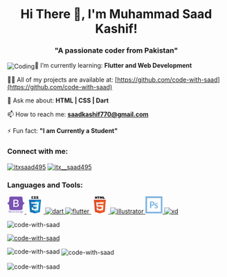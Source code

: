 
<h1 align="center">Hi There 👋, I'm Muhammad Saad Kashif!</h1>
<h3 align="center">"A passionate coder from Pakistan"</h3>
<img align="center" alt="Coding" width="450" src="https://codersboot.com/wp-content/uploads/2022/01/39998-web-development.gif"



 🌱 I’m currently learning: **Flutter and Web Development**

 👨‍💻 All of my projects are available at: [https://github.com/code-with-saad](https://github.com/code-with-saad)

 💬 Ask me about: **HTML | CSS | Dart**

 📫 How to reach me: **saadkashif770@gmail.com**

 ⚡ Fun fact: **"I am Currently a Student"**

<h3 align="left">Connect with me:</h3>
<p align="left">
<a href="https://fb.com/itxsaad495" target="blank"><img align="center" src="https://raw.githubusercontent.com/rahuldkjain/github-profile-readme-generator/master/src/images/icons/Social/facebook.svg" alt="itxsaad495" height="30" width="40" /></a>
<a href="https://instagram.com/itx__saad495" target="blank"><img align="center" src="https://raw.githubusercontent.com/rahuldkjain/github-profile-readme-generator/master/src/images/icons/Social/instagram.svg" alt="itx__saad495" height="30" width="40" /></a>
</p>

<h3 align="left">Languages and Tools:</h3>
<p align="left"> <a href="https://getbootstrap.com" target="_blank" rel="noreferrer"> <img src="https://raw.githubusercontent.com/devicons/devicon/master/icons/bootstrap/bootstrap-plain-wordmark.svg" alt="bootstrap" width="40" height="40"/> </a> <a href="https://www.w3schools.com/css/" target="_blank" rel="noreferrer"> <img src="https://raw.githubusercontent.com/devicons/devicon/master/icons/css3/css3-original-wordmark.svg" alt="css3" width="40" height="40"/> </a> <a href="https://dart.dev" target="_blank" rel="noreferrer"> <img src="https://www.vectorlogo.zone/logos/dartlang/dartlang-icon.svg" alt="dart" width="40" height="40"/> </a> <a href="https://flutter.dev" target="_blank" rel="noreferrer"> <img src="https://www.vectorlogo.zone/logos/flutterio/flutterio-icon.svg" alt="flutter" width="40" height="40"/> </a> <a href="https://www.w3.org/html/" target="_blank" rel="noreferrer"> <img src="https://raw.githubusercontent.com/devicons/devicon/master/icons/html5/html5-original-wordmark.svg" alt="html5" width="40" height="40"/> </a> <a href="https://www.adobe.com/in/products/illustrator.html" target="_blank" rel="noreferrer"> <img src="https://www.vectorlogo.zone/logos/adobe_illustrator/adobe_illustrator-icon.svg" alt="illustrator" width="40" height="40"/> </a> <a href="https://www.photoshop.com/en" target="_blank" rel="noreferrer"> <img src="https://raw.githubusercontent.com/devicons/devicon/master/icons/photoshop/photoshop-line.svg" alt="photoshop" width="40" height="40"/> </a> <a href="https://www.adobe.com/products/xd.html" target="_blank" rel="noreferrer"> <img src="https://cdn.worldvectorlogo.com/logos/adobe-xd.svg" alt="xd" width="40" height="40"/> </a> </p>

<p align="left"> <img src="https://komarev.com/ghpvc/?username=code-with-saad&label=Profile%20views&color=0e75b6&style=flat" alt="code-with-saad" /></p>

<p align="left"> <a href="https://github.com/ryo-ma/github-profile-trophy"><img src="https://github-profile-trophy.vercel.app/?username=code-with-saad" alt="code-with-saad" /></a> </p>

<p><img align="left" src="https://github-readme-stats.vercel.app/api/top-langs?username=code-with-saad&show_icons=true&locale=en&layout=compact" alt="code-with-saad" /></p>

<p>&nbsp;<img align="center" src="https://github-readme-stats.vercel.app/api?username=code-with-saad&show_icons=true&locale=en" alt="code-with-saad" /></p>

<p><img align="center" src="https://github-readme-streak-stats.herokuapp.com/?user=code-with-saad&" alt="code-with-saad" /></p>
